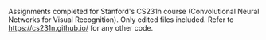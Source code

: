 Assignments completed for Stanford's CS231n course (Convolutional Neural Networks for Visual Recognition). 
Only edited files included. Refer to https://cs231n.github.io/ for any other code.

